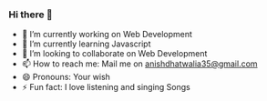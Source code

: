 ### Hi there 👋

<!--
**AnishDhatwalia/AnishDhatwalia** is a ✨ _special_ ✨ repository because its `README.md` (this file) appears on your GitHub profile.

Here are some ideas to get you started:
-->

- 🔭 I’m currently working on Web Development
- 🌱 I’m currently learning Javascript
- 👯 I’m looking to collaborate on Web Development
- 📫 How to reach me: Mail me on anishdhatwalia35@gmail.com
- 😄 Pronouns: Your wish
- ⚡ Fun fact: I love listening and singing Songs

